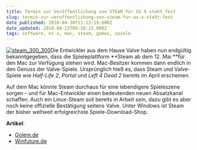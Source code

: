```yaml
---
title: Termin zur Veröffentlichung von STEAM für OS X steht fest
slug: termin-zur-veroffentlichung-von-steam-fur-os-x-steht-fest
date_published: 2010-04-30T11:13:19.000Z
date_updated: 2018-08-22T09:38:22.000Z
tags: software, os x, mac, steam, games, spiele
---
```


[![steam_300_300](//picdump.thafaker.de/2010/04/steam_300_300.jpg)](http://picdump.thafaker.de/2010/04/steam_300_300.jpg)Die Entwickler aus dem Hause Valve haben nun endgültig bekanntgegeben,  dass die Spieleplattform **Steam ab dem 12. Mai **für den Mac zur Verfügung  stehen wird. Mac-Besitzer kommen dann endlich in den Genuss der  Valve-Spiele. Ursprünglich hieß es, dass Steam und Valve-Spiele wie *Half-Life 2*, *Portal* und *Left 4 Dead 2* bereits  im April erscheinen.

Auf dem Mac könnte Steam durchaus für eine lebendigere Spieleszene  sorgen - und für Mac-Entwickler einen bedeutenden neuen Absatzkanal  schaffen. Auch ein Linux-Steam soll bereits in  Arbeit sein, dazu gibt es aber noch keine offizielle Bestätigung seitens  Valve. Unter Windows ist Steam der bisher weltweit erfolgreichste Spiele-Download-Shop.

**Artikel**:

- [Golem.de](http://www.golem.de/1004/74843.html)
- [Winfuture.de](http://winfuture.de/news,55140.html)
